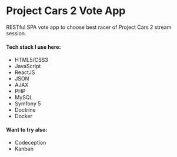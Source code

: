 # Project Cars 2 Vote App

RESTful SPA vote app to choose best racer of Project Cars 2 stream session.

#### Tech stack I use here:
- HTML5/CSS3
- JavaScript
- ReactJS
- JSON
- AJAX
- PHP
- MySQL
- Symfony 5 
- Doctrine
- Docker
#### Want to try also:
- Codeception
- Kanban


